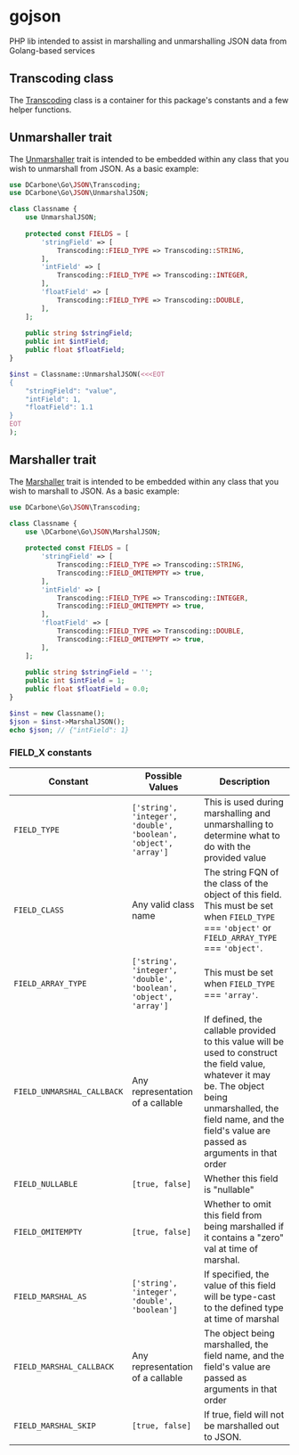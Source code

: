 # gojson

PHP lib intended to assist in marshalling and unmarshalling JSON data from Golang-based services

## Transcoding class

The [Transcoding](src/Transcoding.php) class is a container for this package's constants and a few helper functions.

## Unmarshaller trait

The [Unmarshaller](src/UnmarshalJSON.php) trait is intended to be embedded within any class that you wish to unmarshall
from JSON. As a basic example:

```php
use DCarbone\Go\JSON\Transcoding;
use DCarbone\Go\JSON\UnmarshalJSON;

class Classname {
    use UnmarshalJSON;
    
    protected const FIELDS = [
        'stringField' => [
            Transcoding::FIELD_TYPE => Transcoding::STRING,
        ],
        'intField' => [
            Transcoding::FIELD_TYPE => Transcoding::INTEGER,
        ],
        'floatField' => [
            Transcoding::FIELD_TYPE => Transcoding::DOUBLE,
        ],
    ];
    
    public string $stringField;
    public int $intField;
    public float $floatField;
}

$inst = Classname::UnmarshalJSON(<<<EOT
{
    "stringField": "value",
    "intField": 1,
    "floatField": 1.1
}
EOT
);
```

## Marshaller trait

The [Marshaller](src/MarshalJSON.php) trait is intended to be embedded within any class that you wish to marshall to
JSON. As a basic example:

```php
use DCarbone\Go\JSON\Transcoding;

class Classname {
    use \DCarbone\Go\JSON\MarshalJSON;
    
    protected const FIELDS = [
        'stringField' => [
            Transcoding::FIELD_TYPE => Transcoding::STRING,
            Transcoding::FIELD_OMITEMPTY => true,
        ],
        'intField' => [
            Transcoding::FIELD_TYPE => Transcoding::INTEGER,
            Transcoding::FIELD_OMITEMPTY => true,
        ],
        'floatField' => [
            Transcoding::FIELD_TYPE => Transcoding::DOUBLE,
            Transcoding::FIELD_OMITEMPTY => true,
        ],
    ];
    
    public string $stringField = '';
    public int $intField = 1;
    public float $floatField = 0.0;
}

$inst = new Classname();
$json = $inst->MarshalJSON();
echo $json; // {"intField": 1}
```

### FIELD_X constants

|Constant|Possible Values|Description|
|---|---|---|
|`FIELD_TYPE`|`['string', 'integer', 'double', 'boolean', 'object', 'array']`|This is used during marshalling and unmarshalling to determine what to do with the provided value|
|`FIELD_CLASS`|Any valid class name|The string FQN of the class of the object of this field. This must be set when `FIELD_TYPE` === `'object'` or `FIELD_ARRAY_TYPE` === `'object'`.|
|`FIELD_ARRAY_TYPE`|`['string', 'integer', 'double', 'boolean', 'object', 'array']`|This must be set when `FIELD_TYPE` === `'array'`.|
|`FIELD_UNMARSHAL_CALLBACK`|Any representation of a callable|If defined, the callable provided to this value will be used to construct the field value, whatever it may be. The object being unmarshalled, the field name, and the field's value are passed as arguments in that order|
|`FIELD_NULLABLE`|`[true, false]`|Whether this field is "nullable"|
|`FIELD_OMITEMPTY`|`[true, false]`|Whether to omit this field from being marshalled if it contains a "zero" val at time of marshal.|
|`FIELD_MARSHAL_AS`|`['string', 'integer', 'double', 'boolean']`|If specified, the value of this field will be type-cast to the defined type at time of marshal|
|`FIELD_MARSHAL_CALLBACK`|Any representation of a callable|The object being marshalled, the field name, and the field's value are passed as arguments in that order|
|`FIELD_MARSHAL_SKIP`|`[true, false]`|If true, field will not be marshalled out to JSON.|
